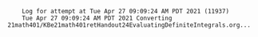         Log for attempt at Tue Apr 27 09:09:24 AM PDT 2021 (11937)
        Tue Apr 27 09:09:24 AM PDT 2021 Converting 21math401/KBe21math401retHandout24EvaluatingDefiniteIntegrals.org...
